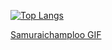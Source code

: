 [![Top Langs](https://github-readme-stats.vercel.app/api/top-langs/?username=thEchroniCamateuR)](https://github.com/thEchroniCamateuR/github-readme-stats)


<div class="tenor-gif-embed" data-postid="20957870" data-share-method="host" data-aspect-ratio="0.71875" data-width="100%"><a href="https://tenor.com/view/samuraichamploo-gif-20957870">Samuraichamploo GIF</a></div>
